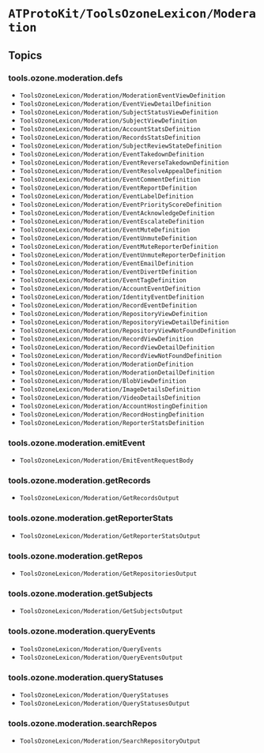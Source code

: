 # ``ATProtoKit/ToolsOzoneLexicon/Moderation``

## Topics

### tools.ozone.moderation.defs

- ``ToolsOzoneLexicon/Moderation/ModerationEventViewDefinition``
- ``ToolsOzoneLexicon/Moderation/EventViewDetailDefinition``
- ``ToolsOzoneLexicon/Moderation/SubjectStatusViewDefinition``
- ``ToolsOzoneLexicon/Moderation/SubjectViewDefinition``
- ``ToolsOzoneLexicon/Moderation/AccountStatsDefinition``
- ``ToolsOzoneLexicon/Moderation/RecordsStatsDefinition``
- ``ToolsOzoneLexicon/Moderation/SubjectReviewStateDefinition``
- ``ToolsOzoneLexicon/Moderation/EventTakedownDefinition``
- ``ToolsOzoneLexicon/Moderation/EventReverseTakedownDefinition``
- ``ToolsOzoneLexicon/Moderation/EventResolveAppealDefinition``
- ``ToolsOzoneLexicon/Moderation/EventCommentDefinition``
- ``ToolsOzoneLexicon/Moderation/EventReportDefinition``
- ``ToolsOzoneLexicon/Moderation/EventLabelDefinition``
- ``ToolsOzoneLexicon/Moderation/EventPriorityScoreDefinition``
- ``ToolsOzoneLexicon/Moderation/EventAcknowledgeDefinition``
- ``ToolsOzoneLexicon/Moderation/EventEscalateDefinition``
- ``ToolsOzoneLexicon/Moderation/EventMuteDefinition``
- ``ToolsOzoneLexicon/Moderation/EventUnmuteDefinition``
- ``ToolsOzoneLexicon/Moderation/EventMuteReporterDefinition``
- ``ToolsOzoneLexicon/Moderation/EventUnmuteReporterDefinition``
- ``ToolsOzoneLexicon/Moderation/EventEmailDefinition``
- ``ToolsOzoneLexicon/Moderation/EventDivertDefinition``
- ``ToolsOzoneLexicon/Moderation/EventTagDefinition``
- ``ToolsOzoneLexicon/Moderation/AccountEventDefinition``
- ``ToolsOzoneLexicon/Moderation/IdentityEventDefinition``
- ``ToolsOzoneLexicon/Moderation/RecordEventDefinition``
- ``ToolsOzoneLexicon/Moderation/RepositoryViewDefinition``
- ``ToolsOzoneLexicon/Moderation/RepositoryViewDetailDefinition``
- ``ToolsOzoneLexicon/Moderation/RepositoryViewNotFoundDefinition``
- ``ToolsOzoneLexicon/Moderation/RecordViewDefinition``
- ``ToolsOzoneLexicon/Moderation/RecordViewDetailDefinition``
- ``ToolsOzoneLexicon/Moderation/RecordViewNotFoundDefinition``
- ``ToolsOzoneLexicon/Moderation/ModerationDefinition``
- ``ToolsOzoneLexicon/Moderation/ModerationDetailDefinition``
- ``ToolsOzoneLexicon/Moderation/BlobViewDefinition``
- ``ToolsOzoneLexicon/Moderation/ImageDetailsDefinition``
- ``ToolsOzoneLexicon/Moderation/VideoDetailsDefinition``
- ``ToolsOzoneLexicon/Moderation/AccountHostingDefinition``
- ``ToolsOzoneLexicon/Moderation/RecordHostingDefinition``
- ``ToolsOzoneLexicon/Moderation/ReporterStatsDefinition``

### tools.ozone.moderation.emitEvent

- ``ToolsOzoneLexicon/Moderation/EmitEventRequestBody``

### tools.ozone.moderation.getRecords

- ``ToolsOzoneLexicon/Moderation/GetRecordsOutput``

### tools.ozone.moderation.getReporterStats

- ``ToolsOzoneLexicon/Moderation/GetReporterStatsOutput``

### tools.ozone.moderation.getRepos

- ``ToolsOzoneLexicon/Moderation/GetRepositoriesOutput``

### tools.ozone.moderation.getSubjects

- ``ToolsOzoneLexicon/Moderation/GetSubjectsOutput``

### tools.ozone.moderation.queryEvents

- ``ToolsOzoneLexicon/Moderation/QueryEvents``
- ``ToolsOzoneLexicon/Moderation/QueryEventsOutput``

### tools.ozone.moderation.queryStatuses

- ``ToolsOzoneLexicon/Moderation/QueryStatuses``
- ``ToolsOzoneLexicon/Moderation/QueryStatusesOutput``

### tools.ozone.moderation.searchRepos

- ``ToolsOzoneLexicon/Moderation/SearchRepositoryOutput``

